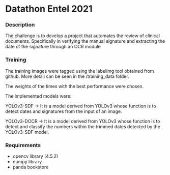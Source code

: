 
# Datathon Entel 2021

### Description
The challenge is to develop a project that automates the review of clinical documents. Specifically in verifying the manual signature and extracting the date of the signature through an OCR module


### Training
The training images were tagged using the labelimg tool obtained from github. More detail can be seen in the /training_data folder.

The weights of the times with the best performance were chosen.

The implemented models were:

YOLOv3-SDF -> It is a model derived from YOLOv3 whose function is to detect dates and signatures from the input of an image.

YOLOv3-DOCR -> It is a model derived from YOLOv3 whose function is to detect and classify the numbers within the trimmed dates detected by the YOLOv3-SDF model.


### Requirements
- opencv library (4.5.2)
- numpy library
- panda bookstore
